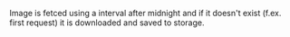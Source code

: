 Image is fetced using a interval after midnight and if it doesn't exist (f.ex. first request) it is downloaded and saved to storage.